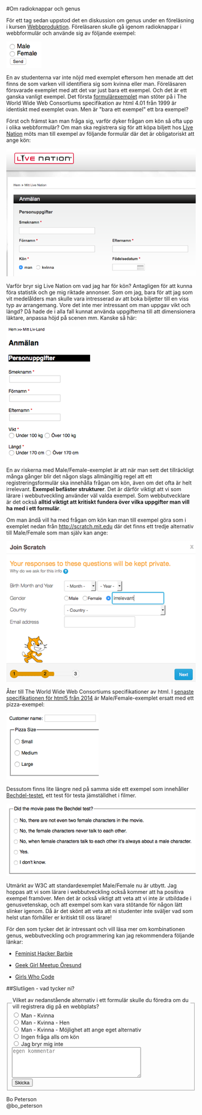 #Om radioknappar och genus

För ett tag sedan uppstod det en diskussion om genus under en föreläsning i kursen [Webbproduktion](http://edu.mah.se/sv/Course/ME135A#Syllabus). Föreläsaren skulle gå igenom radioknappar i webbformulär och använde sig av följande exempel:

![](/assets/img/radiogenusmalefemale.png)

En av studenterna var inte nöjd med exemplet eftersom hen menade att det finns de som varken vill identifiera sig som kvinna eller man. Föreläsaren försvarade exemplet med att det var just bara ett exempel. Och det är ett ganska vanligt exempel. Det första [formulärexemplet](http://www.w3.org/TR/html401/interact/forms.html#h-17.1) man stöter på i The World Wide Web Consortiums specifikation av html 4.01 från 1999 är identiskt med exemplet ovan. Men är "bara ett exempel" ett bra exempel?

Först och främst kan man fråga sig, varför dyker frågan om kön så ofta upp i olika webbformulär? Om man ska registrera sig för att köpa biljett hos [Live Nation](http://www.livenation.se) möts man till exempel av följande formulär där det är obligatoriskt att ange kön: 

![](/assets/img/radiogenuslivenation.png)

Varför bryr sig Live Nation om vad jag har för kön? Antagligen för att kunna föra statistik och ge mig riktade annonser. Som om jag, bara för att jag som vit medelålders man skulle vara intresserad av att boka biljetter till en viss typ av arrangemang. Vore det inte mer intressant om man uppgav vikt och längd? Då hade de i alla fall kunnat använda uppgifterna till att dimensionera läktare, anpassa höjd på scenen mm. Kanske så här:

![](/assets/img/radiogenuslangdvikt.png)

En av riskerna med Male/Female-exemplet är att när man sett det tillräckligt många gånger blir det någon slags allmängiltig regel att ett registreringsformulär ska innehålla frågan om kön, även om det ofta är helt irrelevant. **Exempel befäster strukturer**. Det är därför viktigt att vi som lärare i webbutveckling använder väl valda exempel. Som webbutvecklare är det också **alltid viktigt att kritiskt fundera över vilka uppgifter man vill ha med i ett formulär**. 

Om man ändå vill ha med frågan om kön kan man till exempel göra som i exemplet nedan från <http://scratch.mit.edu> där det finns ett tredje alternativ till Male/Female som man själv kan ange:

![](/assets/img/radiogenusscratch.png)

Åter till The World Wide Web Consortiums specifikationer av html. I [senaste specifikationen för html5 från 2014](http://www.w3.org/TR/html5/forms.html#introduction-1) är Male/Female-exemplet ersatt med ett pizza-exempel:

![](/assets/img/radiogenuspizza.png)

Dessutom finns lite längre ned på samma side ett exempel som innehåller [Bechdel-testet](http://en.wikipedia.org/wiki/Bechdel_test), ett test för testa jämställdhet i filmer. 

![](/assets/img/radiogenusbechdel.png)

Utmärkt av W3C att standardexemplet Male/Female nu är utbytt. Jag hoppas att vi som lärare i webbutveckling också kommer att ha positiva exempel framöver. Men det är också viktigt att veta att vi inte är utbildade i genusvetenskap, och att exempel som kan vara stötande för någon lätt slinker igenom. Då är det skönt att veta att ni studenter inte sväljer vad som helst utan förhåller er kritiskt till oss lärare!

För den som tycker det är intressant och vill läsa mer om kombinationen genus, webbutveckling och programmering kan jag rekommendera följande länkar:

- [Feminist Hacker Barbie](http://www.wired.com/2014/11/feminist-hacker-barbie-just-little-girls-need/)

- [Geek Girl Meetup Öresund](http://geekgirlmeetup.com/oresund/)

- [Girls Who Code](http://girlswhocode.com)

##Slutligen - vad tycker ni? 

<form action="http://ddwap.mah.se/k3bope/genus/reply.php" method="get">
<fieldset>
 <legend>Vilket av nedanstående alternativ i ett formulär skulle du föredra om du vill registrera dig på en webbplats?</legend>
<input type="radio" value="0" name="formalternative"> Man - Kvinna<br>
<input type="radio" value="1" name="formalternative"> Man - Kvinna - Hen<br>
<input type="radio" value="2" name="formalternative"> Man - Kvinna - Möjlighet att ange eget alternativ<br>
<input type="radio" value="3" name="formalternative"> Ingen fråga alls om kön<br>
<input type="radio" value="4" name="formalternative"> Jag bryr mig inte<br>
<textarea rows="5" cols="40" name="comment" placeholder="egen kommentar"></textarea><br>
<input type="submit" value="Skicka">
</fieldset>
</form>

Bo Peterson  
@bo_peterson
